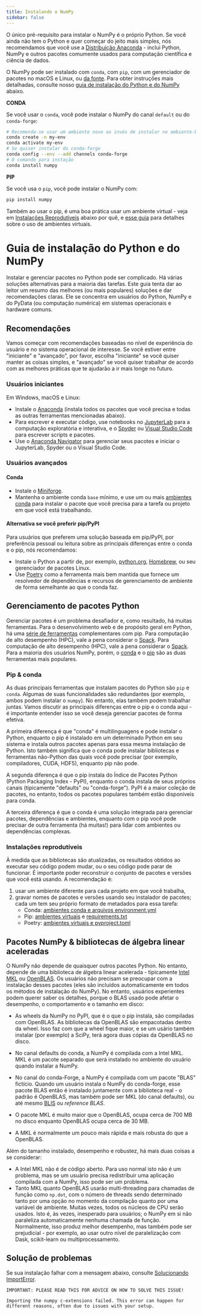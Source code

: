 ```yaml
---
title: Instalando o NumPy
sidebar: false
---
```


O único pré-requisito para instalar o NumPy é o próprio Python. Se você ainda não tem o Python e quer começar do jeito mais simples, nós recomendamos que você use a [Distribuição Anaconda](https://www.anaconda.com/distribution) - inclui Python, NumPy e outros pacotes comumente usados para computação científica e ciência de dados.

O NumPy pode ser instalado com `conda`, com `pip`, com um gerenciador de pacotes no macOS e Linux, ou [da fonte](https://numpy.org/devdocs/user/building.html). Para obter instruções mais detalhadas, consulte nosso [guia de instalação do Python e do NumPy](#python-numpy-install-guide) abaixo.

**CONDA**

Se você usar o `conda`, você pode instalar o NumPy do canal `default` ou do `conda-forge`:

```bash
# Recomenda-se usar um ambiente novo ao invés de instalar no ambiente-base
conda create -n my-env
conda activate my-env
# Se quiser instalar do conda-forge
conda config --env --add channels conda-forge
# O comando para instação
conda install numpy
```

**PIP**

Se você usa o `pip`, você pode instalar o NumPy com:

```bash
pip install numpy
```
Também ao usar o pip, é uma boa prática usar um ambiente virtual - veja em [Instalações Reprodutíveis](#reproducible-installs) abaixo por quê, e [esse guia](https://dev.to/bowmanjd/python-tools-for-managing-virtual-environments-3bko#howto) para detalhes sobre o uso de ambientes virtuais.


<a name="python-numpy-install-guide"></a>

# Guia de instalação do Python e do NumPy

Instalar e gerenciar pacotes no Python pode ser complicado. Há várias soluções alternativas para a maioria das tarefas. Este guia tenta dar ao leitor um resumo das melhores (ou mais populares) soluções e dar recomendações claras. Ele se concentra em usuários do Python, NumPy e do PyData (ou computação numérica) em sistemas operacionais e hardware comuns.

## Recomendações

Vamos começar com recomendações baseadas no nível de experiência do usuário e no sistema operacional de interesse. Se você estiver entre "iniciante" e "avançado", por favor, escolha "iniciante" se você quiser manter as coisas simples, e "avançado" se você quiser trabalhar de acordo com as melhores práticas que te ajudarão a ir mais longe no futuro.

### Usuários iniciantes

Em Windows, macOS e Linux:

- Instale o [Anaconda](https://www.anaconda.com/distribution/) (instala todos os pacotes que você precisa e todas as outras ferramentas mencionadas abaixo).
- Para escrever e executar código, use notebooks no [JupyterLab](https://jupyterlab.readthedocs.io/en/stable/index.html) para a computação exploratória e interativa, e o [Spyder](https://www.spyder-ide.org/) ou [Visual Studio Code](https://code.visualstudio.com/) para escrever scripts e pacotes.
- Use o [Anaconda Navigator](https://docs.anaconda.com/anaconda/navigator/) para gerenciar seus pacotes e iniciar o JupyterLab, Spyder ou o Visual Studio Code.


### Usuários avançados

#### Conda

- Instale o [Miniforge](https://github.com/conda-forge/miniforge).
- Mantenha o ambiente conda `base` mínimo, e use um ou mais [ambientes conda](https://docs.conda.io/projects/conda/en/latest/user-guide/tasks/manage-environments.html) para instalar o pacote que você precisa para a tarefa ou projeto em que você está trabalhando.

#### Alternativa se você preferir pip/PyPI

Para usuários que preferem uma solução baseada em pip/PyPI, por preferência pessoal ou leitura sobre as principais diferenças entre o conda e o pip, nós recomendamos:
- Instale o Python a partir de, por exemplo, [python.org](https://www.python.org/downloads/), [Homebrew](https://brew.sh/), ou seu gerenciador de pacotes Linux.
- Use [Poetry](https://python-poetry.org/) como a ferramenta mais bem mantida que fornece um resolvedor de dependências e recursos de gerenciamento de ambiente de forma semelhante ao que o conda faz.


## Gerenciamento de pacotes Python

Gerenciar pacotes é um problema desafiador e, como resultado, há muitas ferramentas. Para o desenvolvimento web e de propósito geral em Python, há uma [série de ferramentas](https://packaging.python.org/guides/tool-recommendations/) complementares com pip. Para computação de alto desempenho (HPC), vale a pena considerar o [Spack](https://github.com/spack/spack). Para computação de alto desempenho (HPC), vale a pena considerar o [Spack](https://github.com/spack/spack). Para a maioria dos usuários NumPy, porém, o [conda](https://conda.io/en/latest/) e o [pip](https://pip.pypa.io/en/stable/) são as duas ferramentas mais populares.


### Pip & conda

As duas principais ferramentas que instalam pacotes do Python são `pip` e `conda`. Algumas de suas funcionalidades são redundantes (por exemplo, ambos podem instalar o `numpy`). No entanto, elas também podem trabalhar juntas. Vamos discutir as principais diferenças entre o pip e o conda aqui - é importante entender isso se você deseja gerenciar pacotes de forma efetiva.

A primeira diferença é que "conda" é multilinguagens e pode instalar o Python, enquanto o pip é instalado em um determinado Python em seu sistema e instala outros pacotes apenas para essa mesma instalação de Python. Isto também significa que o conda pode instalar bibliotecas e ferramentas não-Python das quais você pode precisar (por exemplo, compiladores, CUDA, HDF5), enquanto pip não pode.

A segunda diferença é que o pip instala do Índice de Pacotes Python (Python Packaging Index - PyPI), enquanto o conda instala de seus próprios canais (tipicamente "defaults" ou "conda-forge"). PyPI é a maior coleção de pacotes, no entanto, todos os pacotes populares também estão disponíveis para conda.

A terceira diferença é que o conda é uma solução integrada para gerenciar pacotes, dependências e ambientes, enquanto com o pip você pode precisar de outra ferramenta (há muitas!) para lidar com ambientes ou dependências complexas.

<a name="reproducible-installs"></a>

### Instalações reprodutíveis

À medida que as bibliotecas são atualizadas, os resultados obtidos ao executar seu código podem mudar, ou o seu código pode parar de funcionar. É importante poder reconstruir o conjunto de pacotes e versões que você está usando. A recomendação é:

1. usar um ambiente diferente para cada projeto em que você trabalha,
2. gravar nomes de pacotes e versões usando seu instalador de pacotes; cada um tem seu próprio formato de metadados para essa tarefa:
   - Conda: [ambientes conda e arquivos environment.yml](https://docs.conda.io/projects/conda/en/latest/user-guide/tasks/manage-environments.html)
   - Pip: [ambientes virtuais](https://docs.python.org/3/tutorial/venv.html) e [requirements.txt](https://pip.readthedocs.io/en/latest/user_guide/#requirements-files)
   - Poetry: [ambientes virtuais e pyproject.toml](https://python-poetry.org/docs/basic-usage/)



## Pacotes NumPy & bibliotecas de álgebra linear aceleradas

O NumPy não depende de quaisquer outros pacotes Python. No entanto, depende de uma biblioteca de álgebra linear acelerada - tipicamente [Intel MKL](https://software.intel.com/en-us/mkl) ou [OpenBLAS](https://www.openblas.net/). Os usuários não precisam se preocupar com a instalação desses pacotes (eles são incluídos automaticamente em todos os métodos de instalação do NumPy). No entanto, usuários experientes podem querer saber os detalhes, porque o BLAS usado pode afetar o desempenho, o comportamento e o tamanho em disco:

- As wheels da NumPy no PyPI, que é o que o pip instala, são compiladas com OpenBLAS. As bibliotecas da OpenBLAS são empacotadas dentro da wheel. Isso faz com que a wheel fique maior, e se um usário também instalar (por exemplo) a SciPy, terá agora duas cópias da OpenBLAS no disco.

- No canal defaults do conda, a NumPy é compilada com a Intel MKL. MKL é um pacote separado que será instalado no ambiente do usuário quando instalar a NumPy.

- No canal do conda-Forge, a NumPy é compilada com um pacote "BLAS" fictício. Quando um usuário instala o NumPy do conda-forge, esse pacote BLAS então é instalado juntamente com a biblioteca real - o padrão é OpenBLAS, mas também pode ser MKL (do canal defaults), ou até mesmo [BLIS](https://github.com/flame/blis) ou *reference BLAS*.

- O pacote MKL é muito maior que o OpenBLAS, ocupa cerca de 700 MB no disco enquanto OpenBLAS ocupa cerca de 30 MB.

- A MKL é normalmente um pouco mais rápida e mais robusta do que a OpenBLAS.

Além do tamanho instalado, desempenho e robustez, há mais duas coisas a se considerar:

- A Intel MKL não é de código aberto. Para uso normal isto não é um problema, mas se um usuário precisa redistribuir uma aplicação compilada com a NumPy, isso pode ser um problema.
- Tanto MKL quanto OpenBLAS usarão multi-threading para chamadas de função como `np.dot`, com o número de threads sendo determinado tanto por uma opção no momento da compilação quanto por uma variável de ambiente. Muitas vezes, todos os núcleos de CPU serão usados. Isto é, às vezes, inesperado para usuários; o NumPy em si não paraleliza automaticamente nenhuma chamada de função. Normalmente, isso produz melhor desempenho, mas também pode ser prejudicial - por exemplo, ao usar outro nível de paralelização com Dask, scikit-learn ou multiprocessamento.


## Solução de problemas

Se sua instalação falhar com a mensagem abaixo, consulte [Solucionando ImportError](https://numpy.org/doc/stable/user/troubleshooting-importerror.html).

```
IMPORTANT: PLEASE READ THIS FOR ADVICE ON HOW TO SOLVE THIS ISSUE!

Importing the numpy c-extensions failed. This error can happen for
different reasons, often due to issues with your setup.
```

